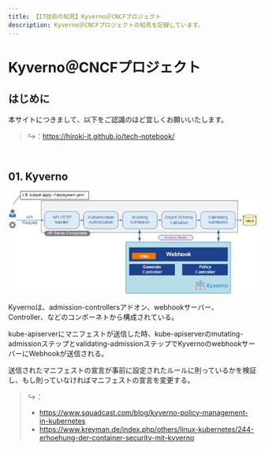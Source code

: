 ```yaml
---
title: 【IT技術の知見】Kyverno＠CNCFプロジェクト
description: Kyverno＠CNCFプロジェクトの知見を記録しています。
---
```


# Kyverno＠CNCFプロジェクト

## はじめに

本サイトにつきまして、以下をご認識のほど宜しくお願いいたします。

> ↪️：https://hiroki-it.github.io/tech-notebook/

<br>

## 01. Kyverno

![kyverno_architecture](https://raw.githubusercontent.com/hiroki-it/tech-notebook-images/master/images/kyverno_architecture.png)

Kyvernoは、admission-controllersアドオン、webhookサーバー、Controller、などのコンポーネトから構成されている。

kube-apiserverにマニフェストが送信した時、kube-apiserverのmutating-admissionステップとvalidating-admissionステップでKyvernoのwebhookサーバーにWebhookが送信される。

送信されたマニフェストの宣言が事前に設定されたルールに則っているかを検証し、もし則っていなければマニフェストの宣言を変更する。

> ↪️：
>
> - https://www.squadcast.com/blog/kyverno-policy-management-in-kubernetes
> - https://www.kreyman.de/index.php/others/linux-kubernetes/244-erhoehung-der-container-security-mit-kyverno

<br>
